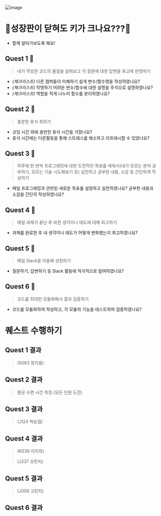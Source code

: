 ![image](https://github.com/user-attachments/assets/5721f3e0-5fbc-415d-bc40-63bfa24afd0b)


# 🤔성장판이 닫혀도 키가 크나요???🤔
 - 함께 알아가보도록 해요!

## Quest 1 📌
 > 내가 작성한 코드의 품질을 살펴보고 각 질문에 대한 답변을 회고에 반영하기

  - *(체크리스트)* 다른 캠퍼들이 이해하기 쉽게 변수/함수명을 작성하였나요?
  - *(체크리스트)* 작명하기 어려운 변수/함수에 대한 설명을 주석으로 설명하였나요?
  - *(체크리스트)* 역할을 적게 나누어 함수를 분리하였나요?

## Quest 2 📌
 > 충분한 휴식 취하기
  - 코딩 시간 외에 충반한 휴식 시간을 가졌나요?
  - 휴식 시간에는 다른활동을 통해 스트레스를 해소하고 리프레시할 수 있었나요?

## Quest 3 📌
 > 하루에 한 번씩 프로그래밍에 대한 도전적인 목표를 세워서(내가 모르는 분야 공부하기, 모르는 기술 시도해보기 등) 실천하고 공부한 내용, 소감 등 간단하게 작성하기
  - 매일 프로그래밍과 관련된 새로운 목표를 설정하고 실천하였나요? 공부한 내용과 소감을 간단히 작성하였나요?
    
## Quest 4 📌
 > 매일 과제가 끝난 후 바뀐 생각이나 태도에 대해 회고하기
  - 과제를 완료한 후 내 생각이나 태도가 어떻게 변화했는지 회고하였나요?

## Quest 5 📌
 > 매일 Slack을 이용해 성장하기
  - 질문하기, 답변하기 등 Slack 활동에 적극적으로 참여하였나요?

## Quest 6 📌
 > 코드를 최대한 모듈화해서 결과 검증하기
  - 코드를 모듈화하여 작성하고, 각 모듈의 기능을 테스트하여 검증하였나요?


# 퀘스트 수행하기
## Quest 1 결과
> (S063 정지용)

## Quest 2 결과
> 평균 수면 시간 측정 (모든 인원 도전)

## Quest 3 결과
> (J124 백승엽)

## Quest 4 결과
> (K039 이지학)

> (J237 조민지)

## Quest 5 결과
> (J009 고민지)

## Quest 6 결과

